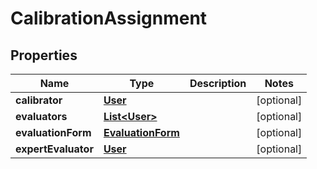 
# CalibrationAssignment

## Properties
Name | Type | Description | Notes
------------ | ------------- | ------------- | -------------
**calibrator** | [**User**](User.md) |  |  [optional]
**evaluators** | [**List&lt;User&gt;**](User.md) |  |  [optional]
**evaluationForm** | [**EvaluationForm**](EvaluationForm.md) |  |  [optional]
**expertEvaluator** | [**User**](User.md) |  |  [optional]



